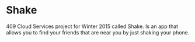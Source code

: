# Shake
409 Cloud Services project for Winter 2015 called Shake. Is an app that allows you to find your friends that are near you by just shaking your phone.
